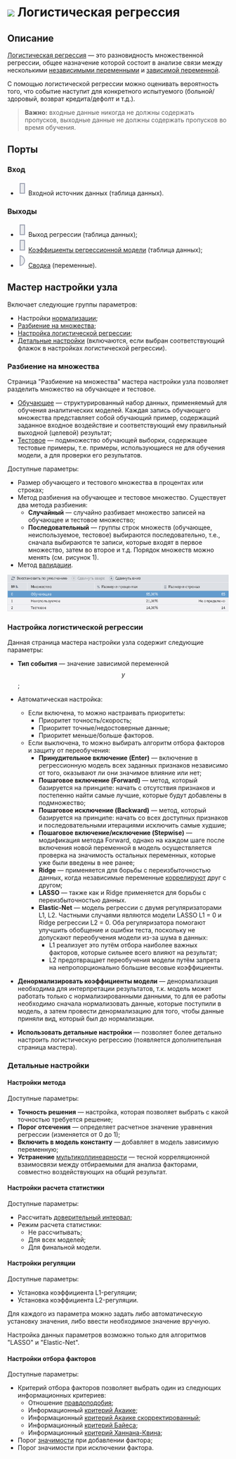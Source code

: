 # ![](../../media/app/icons/vendors/logregression.svg) Логистическая регрессия

## Описание

[Логистическая регрессия](https://wiki.loginom.ru/articles/logistic-regression.html) — это разновидность множественной регрессии, общее назначение которой состоит в анализе связи между несколькими [независимыми переменными](https://wiki.loginom.ru/articles/input-variable.html) и [зависимой переменной](https://wiki.loginom.ru/articles/output-variable.html).

С помощью логистической регрессии можно оценивать вероятность того, что событие наступит для конкретного испытуемого (больной/здоровый, возврат кредита/дефолт и т.д.).

>**Важно:** входные данные никогда не должны содержать пропусков, выходные данные не должны содержать пропусков во время обучения.

## Порты

### Вход

* ![](../../../images/icons/ports/input_table_inactive.svg) Входной источник данных (таблица данных).

### Выходы

* ![](../../../images/icons/ports/output_table_inactive.svg) Выход регрессии (таблица данных);
* ![](../../../images/icons/ports/output_table_inactive.svg) [Коэффициенты регрессионной модели](./coef-regression.md) (таблица данных);
* ![](../../../images/icons/ports/output_variable_inactive.svg) [Сводка](./report.md) (переменные).

## Мастер настройки узла

Включает следующие группы параметров:

* Настройки [нормализации](../../normalization/README.md);
* [Разбиение на множества](#razbienie-na-mnozhestva);
* [Настройка логистической регрессии](#nastroyka-logisticheskoy-regressii);
* [Детальные настройки](#detalnye-nastroyki) (включаются, если выбран соответствующий флажок в настройках логистической регрессии).

### Разбиение на множества

Страница "Разбиение на множества" мастера настройки узла позволяет разделить множество на обучающее и тестовое.

* [Обучающее](https://wiki.loginom.ru/articles/training-set.html) — cтруктурированный набор данных, применяемый для обучения аналитических моделей. Каждая запись обучающего множества представляет собой обучающий пример, содержащий заданное входное воздействие и соответствующий ему правильный выходной (целевой) результат;
* [Тестовое](https://wiki.loginom.ru/articles/test-set.html) — подмножество обучающей выборки, содержащее тестовые примеры, т.е. примеры, использующиеся не для обучения модели, а для проверки его результатов.

Доступные параметры:

* Размер обучающего и тестового множества в процентах или строках;
* Метод разбиения на обучающее и тестовое множество. Существует два метода разбиения:
  * **Случайный** — случайно разбивает множество записей на обучающее и тестовое множество;
  * **Последовательный** — группы строк множеств (обучающее, неиспользуемое, тестовое) выбираются последовательно, т.е., сначала выбираются те записи, которые входят в первое множество, затем во второе и т.д. Порядок множеств можно менять (см. рисунок 1).
* Метод [валидации](../../validation.md).

![Разбиение на множества.](./logistic-regression-1.PNG)

### Настройка логистической регрессии

Данная страница мастера настройки узла содержит следующие параметры:
  
* **Тип события** — значение зависимой переменной $$y$$;
* Автоматическая настройка:
  * Если включена, то можно настраивать приоритеты:
    * Приоритет точность/скорость;
    * Приоритет точные/недостоверные данные;
    * Приоритет меньше/больше факторов.
  * Если выключена, то можно выбирать алгоритм отбора факторов и защиту от переобучения:
    * **Принудительное включение (Enter)** — включение в регрессионную модель всех заданных признаков независимо от того, оказывают ли они значимое влияние или нет;
    * **Пошаговое включение (Forward)** — метод, который базируется на принципе: начать с отсутствия признаков и постепенно найти самые лучшие, которые будут добавлены в подмножество;
    * **Пошаговое исключение (Backward)** — метод, который базируется на принципе: начать со всех доступных признаков и последовательными итерациями исключить самые худшие;
    * **Пошаговое включение/исключение (Stepwise)** — модификация метода Forward, однако на каждом шаге после включения новой переменной в модель осуществляется проверка на значимость остальных переменных, которые уже были введены в нее ранее;
    * **Ridge** — применяется для борьбы с переизбыточностью данных, когда независимые переменные [коррелируют](https://wiki.loginom.ru/articles/correlation.html) друг с другом;
    * **LASSO** — также как и Ridge применяется для борьбы с переизбыточностью данных.
    * **Elastic-Net** — модель регрессии с двумя регуляризаторами L1, L2. Частными случаями являются модели LASSO L1 = 0 и Ridge регрессии L2 = 0. Оба регуляризатора помогают улучшить обобщение и ошибки теста, поскольку не допускают переобучения модели из-за шума в данных:
      * L1 реализует это путём отбора наиболее важных факторов, которые сильнее всего влияют на результат;
      * L2 предотвращает переобучения модели путём запрета на непропорционально большие весовые коэффициенты.
* **Денормализировать коэффициенты модели** — денормализация необходима для интерпретации результатов, т.к. модель может работать только с нормализированными данными, то для ее работы необходимо сначала нормализовать данные, которые поступили в модель, а затем провести денормализацию для того, чтобы данные приняли вид, который был до нормализации.

* **Использовать детальные настройки** — позволяет более детально настроить логистическую регрессию (появляется дополнительная страница мастера).

### Детальные настройки

#### Настройки метода

Доступные параметры:

* **Точность решения** — настройка, которая позволяет выбрать с какой точностью требуется решение;
* **Порог отсечения** — определяет расчетное значение уравнения регрессии (изменяется от 0 до 1);
* **Включить в модель константу** — добавляет в модель зависимую переменную;
* **Устранение** [мультиколлинеарности](https://wiki.loginom.ru/articles/multicollinearity.html) — тесной корреляционной взаимосвязи между отбираемыми для анализа факторами, совместно воздействующих на общий результат.

#### Настройки расчета статистики

Доступные параметры:

* Рассчитать [доверительный интервал](https://wiki.loginom.ru/articles/confidence-interval.html);
* Режим расчета статистики:
  * Не рассчитывать;
  * Для всех моделей;
  * Для финальной модели.

#### Настройки регуляции

Доступные параметры:

* Установка коэффициента L1-регуляции;
* Установка коэффициента L2-регуляции.

Для каждого из параметра можно задать либо автоматическую установку значения, либо ввести необходимое значение вручную.

Настройка данных параметров возможно только для алгоритмов "LASSO" и "Elastic-Net".

#### Настройки отбора факторов

Доступные параметры:

* Критерий отбора факторов позволяет выбрать один из следующих информационных критериев:
  * Отношение [правдоподобия](https://wiki.loginom.ru/articles/plausibility-function.html);
  * Информационный [критерий Акаике](https://wiki.loginom.ru/articles/aic.html);
  * Информационный [критерий Акаике скорректированный](https://wiki.loginom.ru/articles/aicc.html);
  * Информационный [критерий Байеса](https://wiki.loginom.ru/articles/bic.html);
  * Информационный [критерий Ханнана-Квина](https://wiki.loginom.ru/articles/hq.html);
* Порог [значимости](https://wiki.loginom.ru/articles/significance-regr.html) при добавлении фактора;
* Порог значимости при исключении фактора.